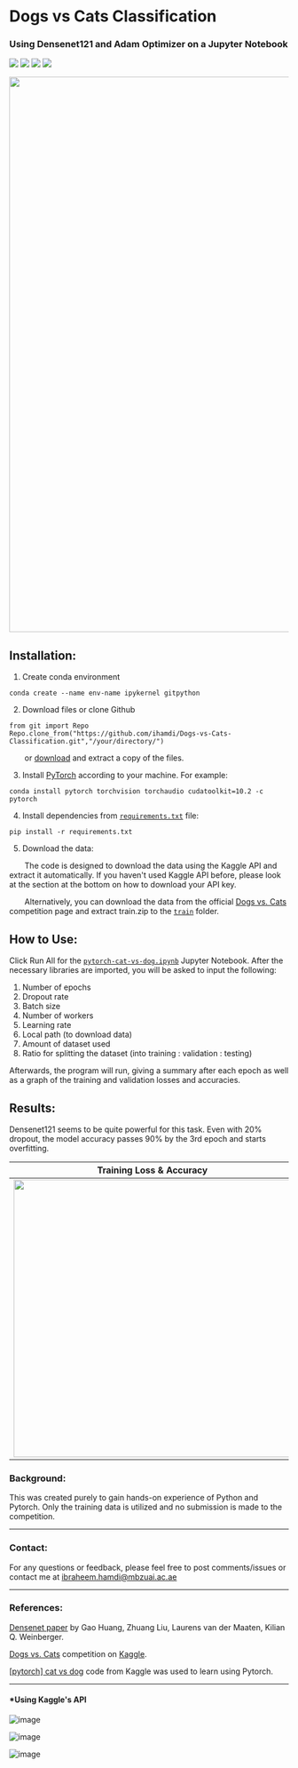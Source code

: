 # Dogs vs Cats Classification 
### Using Densenet121 and Adam Optimizer on a Jupyter Notebook
<a href="https://www.anaconda.org/"><img src="https://img.shields.io/badge/conda-v4.10.3-blue.svg?logo=conda&style=for-the-badge" /></a>
<a href="https://pytorch.org/"><img src="https://img.shields.io/badge/PyTorch-v1.10.0-red.svg?logo=PyTorch&style=for-the-badge" /></a>
<a href="https://www.python.org/"><img src="https://img.shields.io/badge/python-v3.9.7-blue.svg?logo=python&style=for-the-badge" /></a>
<a href="https://jupyter.org/try"><img src="https://img.shields.io/badge/Made%20with-Jupyter-orange?style=for-the-badge&logo=Jupyter" /><a>

<p align="center">
  <img width="1000" src="https://www.purelypetsinsurance.co.uk/media/1138/dog-and-kitten-meeting.jpg">
</p>

## Installation:

1. Create conda environment
```
conda create --name env-name ipykernel gitpython
``` 

2. Download files or clone Github
```
from git import Repo
Repo.clone_from("https://github.com/ihamdi/Dogs-vs-Cats-Classification.git","/your/directory/")
```
&nbsp;&nbsp;&nbsp;&nbsp;&nbsp;&nbsp; or [download](https://github.com/ihamdi/Dogs-vs-Cats-Classification/archive/refs/heads/main.zip) and extract a copy of the files.

3. Install [PyTorch](https://pytorch.org/get-started/locally/) according to your machine. For example:
```
conda install pytorch torchvision torchaudio cudatoolkit=10.2 -c pytorch
```

4. Install dependencies from [`requirements.txt`](https://github.com/ihamdi/Dogs-vs-Cats-Classification/blob/main/requirements.txt) file:
```
pip install -r requirements.txt
```

5. Download the data:

&nbsp;&nbsp;&nbsp;&nbsp;&nbsp;&nbsp; The code is designed to download the data using the Kaggle API and extract it automatically. If you haven't used Kaggle API before, please look at the section at the bottom on how to download your API key.
  
&nbsp;&nbsp;&nbsp;&nbsp;&nbsp;&nbsp; Alternatively, you can download the data from the official [Dogs vs. Cats](https://www.kaggle.com/c/dogs-vs-cats/data) competition page and extract train.zip to the [`train`](https://github.com/ihamdi/Dogs-vs-Cats-Classification/tree/main/train) folder.

## How to Use:
Click Run All for the [`pytorch-cat-vs-dog.ipynb`](https://github.com/ihamdi/Dogs-vs-Cats-Classification/blob/main/pytorch-cat-vs-dog.ipynb) Jupyter Notebook. After the necessary libraries are imported, you will be asked to input the following:
1. Number of epochs
2. Dropout rate
3. Batch size
4. Number of workers
5. Learning rate
6. Local path (to download data)
7. Amount of dataset used
8. Ratio for splitting the dataset (into training : validation : testing)
 
Afterwards, the program will run, giving a summary after each epoch as well as a graph of the training and validation losses and accuracies.

## Results:
Densenet121 seems to be quite powerful for this task. Even with 20% dropout, the model accuracy passes 90% by the 3rd epoch and starts overfitting.

Training Loss & Accuracy             |  Validation Loss & Accuracy
:-------------------------:|:-------------------------:
<img width="500" src="https://user-images.githubusercontent.com/93069949/144221977-6e011636-ef82-49ba-a895-9469889556d2.jpg"> | <img width="500" src="https://user-images.githubusercontent.com/93069949/144221902-9cd6d94f-97ca-4914-a1f2-191667a3b50b.jpg">


### Background:
This was created purely to gain hands-on experience of Python and Pytorch. Only the training data is utilized and no submission is made to the competition.

---

### Contact:
For any questions or feedback, please feel free to post comments/issues or contact me at ibraheem.hamdi@mbzuai.ac.ae

---

### References:
  
[Densenet paper](https://arxiv.org/abs/1608.06993) by Gao Huang, Zhuang Liu, Laurens van der Maaten, Kilian Q. Weinberger.

[Dogs vs. Cats](https://www.kaggle.com/c/dogs-vs-cats/data) competition on [Kaggle](www.kaggle.com).
  
[[pytorch] cat vs dog](https://www.kaggle.com/jaeboklee/pytorch-cat-vs-dog) code from Kaggle was used to learn using Pytorch.

---
#### *Using Kaggle's API
![image](https://user-images.githubusercontent.com/93069949/144188576-d457568e-7cd2-42f2-ba08-9c41143d674d.png)

![image](https://user-images.githubusercontent.com/93069949/144188635-705e1e29-92ae-4aba-be66-0e1d2e1c29ca.png)

![image](https://user-images.githubusercontent.com/93069949/144188696-f535f9c8-3ed8-4e1b-8f0d-179d7e5be2a2.png)
